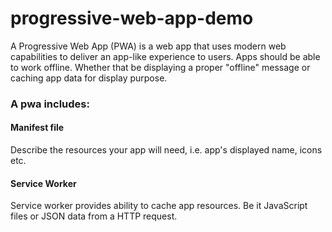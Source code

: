 # progressive-web-app-demo
A Progressive Web App (PWA) is a web app that uses modern web capabilities to deliver an app-like experience to users. Apps should be able to work offline. Whether that be displaying a proper "offline" message or caching app data for display purpose.

### A pwa includes:
#### Manifest file
Describe the resources your app will need, i.e. app's displayed name, icons etc.

#### Service Worker
Service worker provides ability to cache app resources. Be it JavaScript files or JSON data from a HTTP request.
